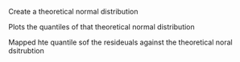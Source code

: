 ---
---

Create a theoretical normal distribution

Plots the quantiles of that theoretical normal distribution

Mapped hte quantile sof the resideuals against the theoretical noral dsitrubtion
